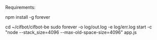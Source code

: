 Requirements:

npm install -g forever

cd ~/cifbot/cifbot-be
sudo forever -o log/out.log -e log/err.log start -c "node --stack_size=4096 --max-old-space-size=4096" app.js